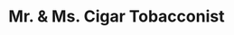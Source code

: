 ---
title: "Mr. & Ms. Cigar Tobacconist"
url: /milford/mr-and-ms-cigar-tobacconist/
shop: tobacco
---